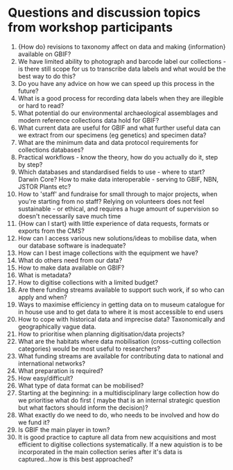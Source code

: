 # Questions and discussion topics from workshop participants

1. {How do} revisions to taxonomy affect on data and making {information} available on GBIF?
2. We have limited ability to photograph and barcode label our collections - is there still scope for us to transcribe data labels and what would be the best way to do this?
3. Do you have any advice on how we can speed up this process in the future?
4. What is a good process for recording data labels when they are illegible or hard to read?
5. What potential do our environmental archaeological assemblages and modern reference collections data hold for GBIF?
6. What current data are useful for GBIF and what further useful data can we extract from our specimens (eg genetics) and specimen data?
7. What are the minimum data and data protocol requirements for collections databases?
8. Practical workflows - know the theory, how do you actually do it, step by step? 
9. Which databases and standardised fields to use - where to start? Darwin Core? How to make data interoperable - serving to GBIF, NBN, JSTOR Plants etc?
10. How to 'staff' and fundraise for small through to major projects, when you're starting from no staff? Relying on volunteers does not feel sustainable - or ethical, and requires a huge amount of supervision so doesn't necessarily save much time
11. {How can I start} with little experience of data requests, formats or exports from the CMS?
12. How can I access various new solutions/ideas to mobilise data, when our database software is inadequate?
13. How can I best image collections with the equipment we have? 
14. What do others need from our data?
15. How to make data available on GBIF? 
16. What is metadata? 
17. How to digitise collections with a limited budget? 
18. Are there funding streams available to support such work, if so who can apply and when?
19. Ways to maximise efficiency in getting data on to museum catalogue for in house use and to get data to where it is most accessible to end users
20. How to cope with historical data and imprecise data? Taxonomically and geographically vague data.
21. How to prioritise when planning digitisation/data projects?
22. What are the habitats where data mobilisation (cross-cutting collection categories) would be most useful to researchers?
23. What funding streams are available for contributing data to national and international networks?
24. What preparation is required?
25. How easy/difficult?
26. What type of data format can be mobilised?
27. Starting at the beginning: in a multidisciplinary large collection how do we prioritise what do first ( maybe that is an internal strategic question but what factors should inform the decision)?
28. What exactly do we need to do, who needs to be involved and how do we fund it?
29. Is GBIF the main player in town?
30. It is good practice to capture all data from new acquisitions and most efficient to digitise collections systematically. If a new aquistion is to be incorporated in the main collection series after it's data is captured...how is this best approached?
